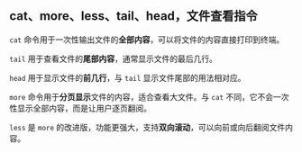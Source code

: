 ## cat、more、less、tail、head，文件查看指令

`cat` 命令用于一次性输出文件的**全部内容**，可以将文件的内容直接打印到终端。

`tail` 用于查看文件的**尾部内容**，通常显示文件的最后几行。

`head` 用于显示文件的**前几行**，与 `tail` 显示文件尾部的用法相对应。

`more` 命令用于**分页显示**文件的内容，适合查看大文件。与 `cat` 不同，它不会一次性显示全部内容，而是让用户逐页翻阅。

`less` 是 `more` 的改进版，功能更强大，支持**双向滚动**，可以向前或向后翻阅文件内容。